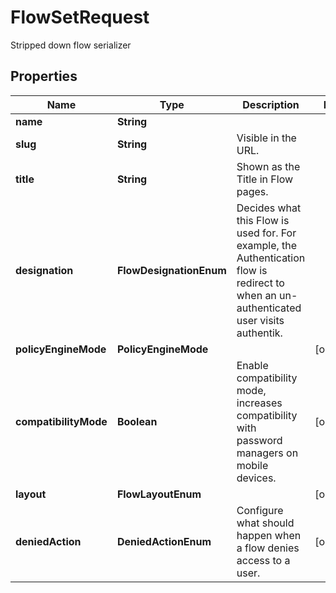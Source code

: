 

# FlowSetRequest

Stripped down flow serializer

## Properties

| Name | Type | Description | Notes |
|------------ | ------------- | ------------- | -------------|
|**name** | **String** |  |  |
|**slug** | **String** | Visible in the URL. |  |
|**title** | **String** | Shown as the Title in Flow pages. |  |
|**designation** | **FlowDesignationEnum** | Decides what this Flow is used for. For example, the Authentication flow is redirect to when an un-authenticated user visits authentik. |  |
|**policyEngineMode** | **PolicyEngineMode** |  |  [optional] |
|**compatibilityMode** | **Boolean** | Enable compatibility mode, increases compatibility with password managers on mobile devices. |  [optional] |
|**layout** | **FlowLayoutEnum** |  |  [optional] |
|**deniedAction** | **DeniedActionEnum** | Configure what should happen when a flow denies access to a user. |  [optional] |



